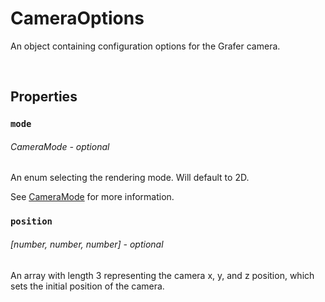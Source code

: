 # CameraOptions

An object containing configuration options for the Grafer camera.

<br>

## Properties

### `mode`
###### CameraMode - *optional*

An enum selecting the rendering mode. Will default to 2D.

See [CameraMode](./camera-mode.md) for more information.

### `position`
###### [number, number, number] - *optional*

An array with length 3 representing the camera x, y, and z position, which sets the initial position of the camera.
